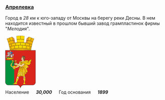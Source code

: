 <!--2021-11-01 00:28:03-->
### [Апрелевка]()
Город в *28* км к юго-западу от Москвы на берегу реки Десны.
В нем находится известный в прошлом бывший завод грампластинок фирмы "*Мелодия*".

<img src="Aprelevka.gif" width="96px"><br> 
Население &emsp; ***30,000*** &emsp;
Год&nbsp;основания &emsp; ***1899***
